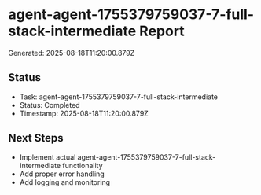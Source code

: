 # agent-agent-1755379759037-7-full-stack-intermediate Report

Generated: 2025-08-18T11:20:00.879Z

## Status
- Task: agent-agent-1755379759037-7-full-stack-intermediate
- Status: Completed
- Timestamp: 2025-08-18T11:20:00.879Z

## Next Steps
- Implement actual agent-agent-1755379759037-7-full-stack-intermediate functionality
- Add proper error handling
- Add logging and monitoring
